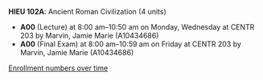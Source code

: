 **HIEU 102A**: Ancient Roman Civilization (4 units)

- **A00** (Lecture) at 8:00 am–10:50 am on Monday, Wednesday at CENTR 203 by Marvin, Jamie Marie (A10434686)
- **A00** (Final Exam) at 8:00 am–10:59 am on Friday at CENTR 203 by Marvin, Jamie Marie (A10434686)

[Enrollment numbers over time](./HIEU102A.tsv)
